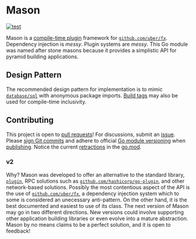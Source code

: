 # Mason
[![test](https://github.com/pedregon/mason/actions/workflows/test.yml/badge.svg?branch=main)](https://github.com/pedregon/mason/actions/workflows/test.yml)

Mason is a [compile-time plugin](https://eli.thegreenplace.net/2021/plugins-in-go/) framework for 
[`github.com/uber/fx`](https://uber-go.github.io/fx/). Dependency injection is *messy*. Plugin systems are *messy*. 
This Go module was named after stone masons because it provides a simplistic API for pyramid building applications.
## Design Pattern
The recommended design pattern for implementation is to mimic 
[`database/sql`](https://eli.thegreenplace.net/2019/design-patterns-in-gos-databasesql-package/) with anonymous
package imports. [Build tags](https://www.digitalocean.com/community/tutorials/customizing-go-binaries-with-build-tags) 
may also be used for compile-time inclusivity.
## Contributing
This project is open to [pull requests](https://github.com/pedregon/mason/pulls)!
For discussions, submit an [issue](https://github.com/pedregon/mason/issues). Please 
[sign Git commits](https://docs.github.com/en/authentication/managing-commit-signature-verification/signing-commits) and
adhere to official [Go module versioning](https://go.dev/doc/modules/version-numbers) when 
[publishing](https://go.dev/doc/modules/publishing). Notice the current 
[retractions](https://go.dev/ref/mod#go-mod-file-retract) in the [go.mod](https://proxy.golang.org/).
### v2
Why? Mason was developed to offer an alternative to the standard library, [`plugin`](https://pkg.go.dev/plugin),
RPC solutions such as [`github.com/hashicorp/go-plugin`](https://github.com/hashicorp/go-plugin),
and other network-based solutions. Possibly the most contentious aspect of
the API is the use of [`github.com/uber/fx`](https://uber-go.github.io/fx/),
a dependency injection system which to some is considered an unecessary anti-pattern. 
On the other hand, it is the best documented and easiest to use of its class. The next version
of Mason may go in two different directions. New versions could involve
supporting other application building libraries or even evolve into a mature abstraction.
Mason by no means claims to be a perfect solution, and it is open to feedback!

